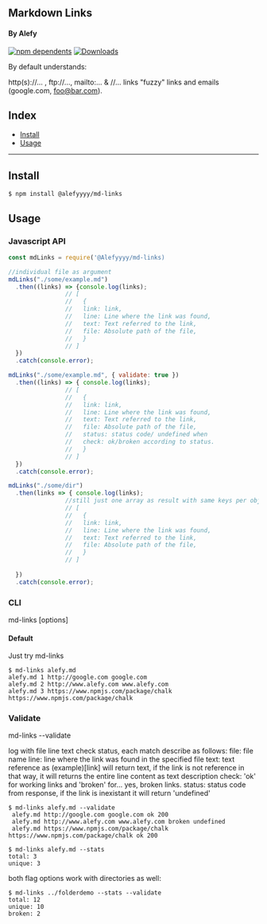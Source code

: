 ## Markdown Links
#### By Alefy

[![npm dependents](https://badgen.net/npm/dependents/chalk)](https://www.npmjs.com/package/chalk?activeTab=dependents) [![Downloads](https://badgen.net/npm/dt/chalk)](https://www.npmjs.com/package/chalk) 

By default understands:

http(s)://... , ftp://..., mailto:... & //... links
"fuzzy" links and emails (google.com, foo@bar.com).

## Index

* [Install](##Install)
* [Usage](##Usage)


***

## Install
```console
$ npm install @alefyyyy/md-links
```

## Usage

### Javascript API

```js
const mdLinks = require('@Alefyyyy/md-links)

//individual file as argument
mdLinks("./some/example.md")
  .then((links) => {console.log(links);
                // [
                //   {
                //   link: link,
                //   line: Line where the link was found,
                //   text: Text referred to the link,
                //   file: Absolute path of the file,        
                //   }
                // ]
  })
  .catch(console.error);

mdLinks("./some/example.md", { validate: true })
  .then((links) => { console.log(links);
                // [
                //   {
                //   link: link,
                //   line: Line where the link was found,
                //   text: Text referred to the link,
                //   file: Absolute path of the file, 
                //   status: status code/ undefined when     
                //   check: ok/broken according to status.  
                //   }
                // ]
  })
  .catch(console.error);

mdLinks("./some/dir")
  .then(links => { console.log(links);
                //still just one array as result with same keys per object
                // [
                //   {
                //   link: link,
                //   line: Line where the link was found,
                //   text: Text referred to the link,
                //   file: Absolute path of the file,        
                //   }
                // ]
    
  })
  .catch(console.error);
```
### CLI

md-links <path> [options]

#### Default 

Just try md-links <path>

```console
$ md-links alefy.md
alefy.md 1 http://google.com google.com
alefy.md 2 http://www.alefy.com www.alefy.com
alefy.md 3 https://www.npmjs.com/package/chalk https://www.npmjs.com/package/chalk
```

### Validate

md-links <path> --validate

log with file line text check status, each match describe as follows:
file: file name
line: line where the link was found in the specified file
text: text reference as (example)[link] will return text, if the link is not reference in that way, it will returns the entire line content as text description
check: 'ok' for working links and 'broken' for... yes, broken links.
status: status code from response, if the link is inexistant it will return 'undefined'


```console
$ md-links alefy.md --validate
 alefy.md http://google.com google.com ok 200
 alefy.md http://www.alefy.com www.alefy.com broken undefined
 alefy.md https://www.npmjs.com/package/chalk https://www.npmjs.com/package/chalk ok 200
```


```console
$ md-links alefy.md --stats
total: 3
unique: 3
```

both flag options work with directories as well:

```console
$ md-links ../folderdemo --stats --validate
total: 12
unique: 10
broken: 2
```


